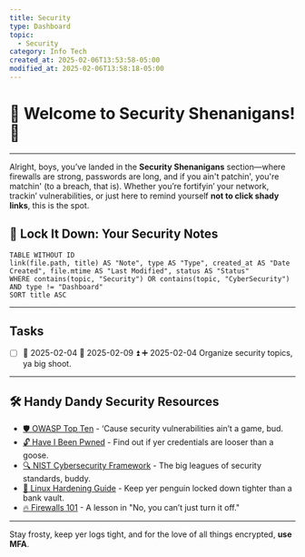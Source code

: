 ```yaml
---
title: Security
type: Dashboard
topic:
  - Security
category: Info Tech
created_at: 2025-02-06T13:53:58-05:00
modified_at: 2025-02-06T13:58:18-05:00
---
```

# 🔐 Welcome to Security Shenanigans! 🔐
___

Alright, boys, you’ve landed in the **Security Shenanigans** section—where firewalls are strong, passwords are long, and if you ain't patchin', you're matchin' (to a breach, that is). Whether you’re fortifyin’ your network, trackin’ vulnerabilities, or just here to remind yourself **not to click shady links**, this is the spot.

## 🔐 Lock It Down: Your Security Notes
```dataview
TABLE WITHOUT ID
link(file.path, title) AS "Note", type AS "Type", created_at AS "Date Created", file.mtime AS "Last Modified", status AS "Status"
WHERE contains(topic, "Security") OR contains(topic, "CyberSecurity") AND type != "Dashboard"
SORT title ASC
```

---

## Tasks

- [ ]  🔑 2025-02-04 📅 2025-02-09 ⏫ ➕ 2025-02-04 Organize security topics, ya big shoot.


---

## 🛠 Handy Dandy Security Resources

- [🛡 OWASP Top Ten](https://owasp.org/www-project-top-ten/) - ‘Cause security vulnerabilities ain’t a game, bud.
- [🔓 Have I Been Pwned](https://haveibeenpwned.com/) - Find out if yer credentials are looser than a goose.
- [🔍 NIST Cybersecurity Framework](https://www.nist.gov/cyberframework) - The big leagues of security standards, buddy.
- [🐧 Linux Hardening Guide](https://github.com/trimstray/the-practical-linux-hardening-guide) - Keep yer penguin locked down tighter than a bank vault.
- [🔥 Firewalls 101](https://docs.netgate.com/pfsense/en/latest/) - A lesson in "No, you can’t just turn it off."

---

Stay frosty, keep yer logs tight, and for the love of all things encrypted, **use MFA**.
